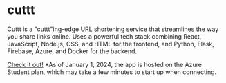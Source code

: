 # cuttt
Cuttt is a "cuttt"ing-edge URL shortening service that streamlines the way you share links online. 
Uses a powerful tech stack combining React, JavaScript, Node.js, CSS, and HTML for the frontend, and Python, Flask, Firebase, Azure, and Docker for the backend.

[Check it out!](https://cuttt.azurewebsites.net/app)
\*As of January 1, 2024, the app is hosted on the Azure Student plan, which may take a few minutes to start up when connecting.

